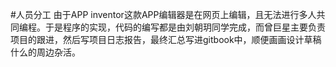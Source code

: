 #人员分工
由于APP inventor这款APP编辑器是在网页上编辑，且无法进行多人共同编程。于是程序的实现，代码的编写都是由刘朝玥同学完成，而曾巨星主要负责项目的跟进，然后写项目日志报告，最终汇总写进gitbook中，顺便画画设计草稿什么的周边杂活。